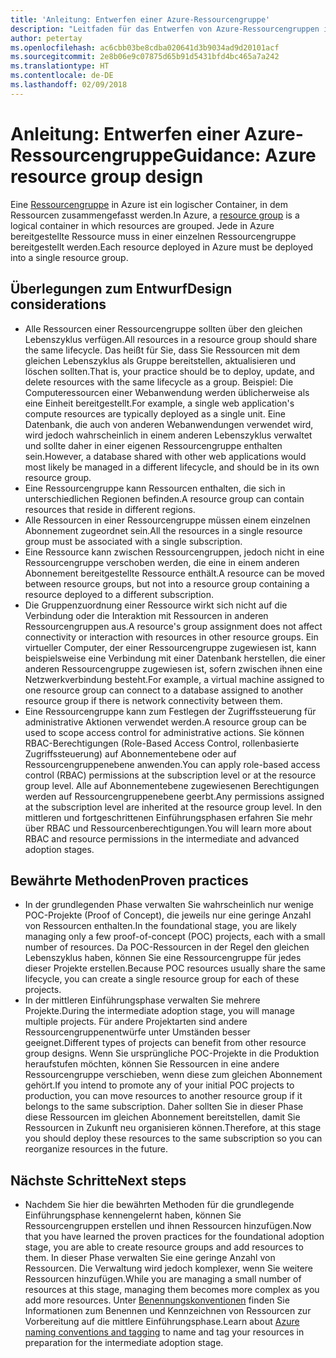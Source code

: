 ```yaml
---
title: 'Anleitung: Entwerfen einer Azure-Ressourcengruppe'
description: "Leitfaden für das Entwerfen von Azure-Ressourcengruppen im Rahmen einer Strategie für die grundlegende Cloudeinführung"
author: petertay
ms.openlocfilehash: ac6cbb03be8cdba020641d3b9034ad9d20101acf
ms.sourcegitcommit: 2e8b06e9c07875d65b91d5431bfd4bc465a7a242
ms.translationtype: HT
ms.contentlocale: de-DE
ms.lasthandoff: 02/09/2018
---
```

# <a name="guidance-azure-resource-group-design"></a><span data-ttu-id="05c83-103">Anleitung: Entwerfen einer Azure-Ressourcengruppe</span><span class="sxs-lookup"><span data-stu-id="05c83-103">Guidance: Azure resource group design</span></span>

<span data-ttu-id="05c83-104">Eine [Ressourcengruppe](https://docs.microsoft.com/azure/azure-resource-manager/resource-group-overview#resource-groups) in Azure ist ein logischer Container, in dem Ressourcen zusammengefasst werden.</span><span class="sxs-lookup"><span data-stu-id="05c83-104">In Azure, a [resource group](https://docs.microsoft.com/azure/azure-resource-manager/resource-group-overview#resource-groups) is a logical container in which resources are grouped.</span></span> <span data-ttu-id="05c83-105">Jede in Azure bereitgestellte Ressource muss in einer einzelnen Ressourcengruppe bereitgestellt werden.</span><span class="sxs-lookup"><span data-stu-id="05c83-105">Each resource deployed in Azure must be deployed into a single resource group.</span></span>

## <a name="design-considerations"></a><span data-ttu-id="05c83-106">Überlegungen zum Entwurf</span><span class="sxs-lookup"><span data-stu-id="05c83-106">Design considerations</span></span>

- <span data-ttu-id="05c83-107">Alle Ressourcen einer Ressourcengruppe sollten über den gleichen Lebenszyklus verfügen.</span><span class="sxs-lookup"><span data-stu-id="05c83-107">All resources in a resource group should share the same lifecycle.</span></span> <span data-ttu-id="05c83-108">Das heißt für Sie, dass Sie Ressourcen mit dem gleichen Lebenszyklus als Gruppe bereitstellen, aktualisieren und löschen sollten.</span><span class="sxs-lookup"><span data-stu-id="05c83-108">That is, your practice should be to deploy, update, and delete resources with the same lifecycle as a group.</span></span> <span data-ttu-id="05c83-109">Beispiel: Die Computeressourcen einer Webanwendung werden üblicherweise als eine Einheit bereitgestellt.</span><span class="sxs-lookup"><span data-stu-id="05c83-109">For example, a single web application's compute resources are typically deployed as a single unit.</span></span> <span data-ttu-id="05c83-110">Eine Datenbank, die auch von anderen Webanwendungen verwendet wird, wird jedoch wahrscheinlich in einem anderen Lebenszyklus verwaltet und sollte daher in einer eigenen Ressourcengruppe enthalten sein.</span><span class="sxs-lookup"><span data-stu-id="05c83-110">However, a database shared with other web applications would most likely be managed in a different lifecycle, and should be in its own resource group.</span></span>
- <span data-ttu-id="05c83-111">Eine Ressourcengruppe kann Ressourcen enthalten, die sich in unterschiedlichen Regionen befinden.</span><span class="sxs-lookup"><span data-stu-id="05c83-111">A resource group can contain resources that reside in different regions.</span></span>
- <span data-ttu-id="05c83-112">Alle Ressourcen in einer Ressourcengruppe müssen einem einzelnen Abonnement zugeordnet sein.</span><span class="sxs-lookup"><span data-stu-id="05c83-112">All the resources in a single resource group must be associated with a single subscription.</span></span> 
- <span data-ttu-id="05c83-113">Eine Ressource kann zwischen Ressourcengruppen, jedoch nicht in eine Ressourcengruppe verschoben werden, die eine in einem anderen Abonnement bereitgestellte Ressource enthält.</span><span class="sxs-lookup"><span data-stu-id="05c83-113">A resource can be moved between resource groups, but not into a resource group containing a resource deployed to a different subscription.</span></span>
- <span data-ttu-id="05c83-114">Die Gruppenzuordnung einer Ressource wirkt sich nicht auf die Verbindung oder die Interaktion mit Ressourcen in anderen Ressourcengruppen aus.</span><span class="sxs-lookup"><span data-stu-id="05c83-114">A resource's group assignment does not affect connectivity or interaction with resources in other resource groups.</span></span> <span data-ttu-id="05c83-115">Ein virtueller Computer, der einer Ressourcengruppe zugewiesen ist, kann beispielsweise eine Verbindung mit einer Datenbank herstellen, die einer anderen Ressourcengruppe zugewiesen ist, sofern zwischen ihnen eine Netzwerkverbindung besteht.</span><span class="sxs-lookup"><span data-stu-id="05c83-115">For example, a virtual machine assigned to one resource group can connect to a database assigned to another resource group if there is network connectivity between them.</span></span>
- <span data-ttu-id="05c83-116">Eine Ressourcengruppe kann zum Festlegen der Zugriffssteuerung für administrative Aktionen verwendet werden.</span><span class="sxs-lookup"><span data-stu-id="05c83-116">A resource group can be used to scope access control for administrative actions.</span></span> <span data-ttu-id="05c83-117">Sie können RBAC-Berechtigungen (Role-Based Access Control, rollenbasierte Zugriffssteuerung) auf Abonnementebene oder auf Ressourcengruppenebene anwenden.</span><span class="sxs-lookup"><span data-stu-id="05c83-117">You can apply role-based access control (RBAC) permissions at the subscription level or at the resource group level.</span></span> <span data-ttu-id="05c83-118">Alle auf Abonnementebene zugewiesenen Berechtigungen werden auf Ressourcengruppenebene geerbt.</span><span class="sxs-lookup"><span data-stu-id="05c83-118">Any permissions assigned at the subscription level are inherited at the resource group level.</span></span> <span data-ttu-id="05c83-119">In den mittleren und fortgeschrittenen Einführungsphasen erfahren Sie mehr über RBAC und Ressourcenberechtigungen.</span><span class="sxs-lookup"><span data-stu-id="05c83-119">You will learn more about RBAC and resource permissions in the intermediate and advanced adoption stages.</span></span>

## <a name="proven-practices"></a><span data-ttu-id="05c83-120">Bewährte Methoden</span><span class="sxs-lookup"><span data-stu-id="05c83-120">Proven practices</span></span>

- <span data-ttu-id="05c83-121">In der grundlegenden Phase verwalten Sie wahrscheinlich nur wenige POC-Projekte (Proof of Concept), die jeweils nur eine geringe Anzahl von Ressourcen enthalten.</span><span class="sxs-lookup"><span data-stu-id="05c83-121">In the foundational stage, you are likely managing only a few proof-of-concept (POC) projects, each with a small number of resources.</span></span> <span data-ttu-id="05c83-122">Da POC-Ressourcen in der Regel den gleichen Lebenszyklus haben, können Sie eine Ressourcengruppe für jedes dieser Projekte erstellen.</span><span class="sxs-lookup"><span data-stu-id="05c83-122">Because POC resources usually share the same lifecycle, you can create a single resource group for each of these projects.</span></span>
- <span data-ttu-id="05c83-123">In der mittleren Einführungsphase verwalten Sie mehrere Projekte.</span><span class="sxs-lookup"><span data-stu-id="05c83-123">During the intermediate adoption stage, you will manage multiple projects.</span></span> <span data-ttu-id="05c83-124">Für andere Projektarten sind andere Ressourcengruppenentwürfe unter Umständen besser geeignet.</span><span class="sxs-lookup"><span data-stu-id="05c83-124">Different types of projects can benefit from other resource group designs.</span></span> <span data-ttu-id="05c83-125">Wenn Sie ursprüngliche POC-Projekte in die Produktion heraufstufen möchten, können Sie Ressourcen in eine andere Ressourcengruppe verschieben, wenn diese zum gleichen Abonnement gehört.</span><span class="sxs-lookup"><span data-stu-id="05c83-125">If you intend to promote any of your initial POC projects to production, you can move resources to another resource group if it belongs to the same subscription.</span></span> <span data-ttu-id="05c83-126">Daher sollten Sie in dieser Phase diese Ressourcen im gleichen Abonnement bereitstellen, damit Sie Ressourcen in Zukunft neu organisieren können.</span><span class="sxs-lookup"><span data-stu-id="05c83-126">Therefore, at this stage you should deploy these resources to the same subscription so you can reorganize resources in the future.</span></span>

## <a name="next-steps"></a><span data-ttu-id="05c83-127">Nächste Schritte</span><span class="sxs-lookup"><span data-stu-id="05c83-127">Next steps</span></span>

* <span data-ttu-id="05c83-128">Nachdem Sie hier die bewährten Methoden für die grundlegende Einführungsphase kennengelernt haben, können Sie Ressourcengruppen erstellen und ihnen Ressourcen hinzufügen.</span><span class="sxs-lookup"><span data-stu-id="05c83-128">Now that you have learned the proven practices for the foundational adoption stage, you are able to create resource groups and add resources to them.</span></span> <span data-ttu-id="05c83-129">In dieser Phase verwalten Sie eine geringe Anzahl von Ressourcen. Die Verwaltung wird jedoch komplexer, wenn Sie weitere Ressourcen hinzufügen.</span><span class="sxs-lookup"><span data-stu-id="05c83-129">While you are managing a small number of resources at this stage, managing them becomes more complex as you add more resources.</span></span> <span data-ttu-id="05c83-130">Unter [Benennungskonventionen](/azure/architecture/best-practices/naming-conventions?toc=/azure/architecture/cloud-adoption-guide/toc.json) finden Sie Informationen zum Benennen und Kennzeichnen von Ressourcen zur Vorbereitung auf die mittlere Einführungsphase.</span><span class="sxs-lookup"><span data-stu-id="05c83-130">Learn about [Azure naming conventions and tagging](/azure/architecture/best-practices/naming-conventions?toc=/azure/architecture/cloud-adoption-guide/toc.json) to name and tag your resources in preparation for the intermediate adoption stage.</span></span>
